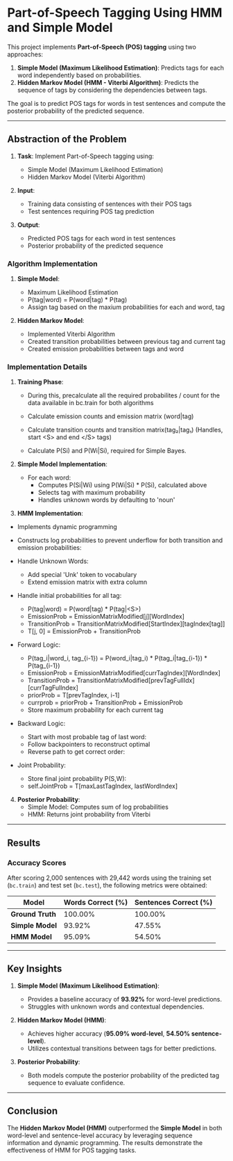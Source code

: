 # Part-of-Speech Tagging Using HMM and Simple Model

This project implements **Part-of-Speech (POS) tagging** using two approaches:
1. **Simple Model (Maximum Likelihood Estimation)**: Predicts tags for each word independently based on probabilities.  
2. **Hidden Markov Model (HMM - Viterbi Algorithm)**: Predicts the sequence of tags by considering the dependencies between tags.  

The goal is to predict POS tags for words in test sentences and compute the posterior probability of the predicted sequence.

---

## Abstraction of the Problem

1. **Task**: Implement Part-of-Speech tagging using:
   - Simple Model (Maximum Likelihood Estimation)
   - Hidden Markov Model (Viterbi Algorithm)

2. **Input**: 
   - Training data consisting of sentences with their POS tags
   - Test sentences requiring POS tag prediction

3. **Output**:
   - Predicted POS tags for each word in test sentences
   - Posterior probability of the predicted sequence

### Algorithm Implementation

1. **Simple Model**:
   - Maximum Likelihood Estimation
   - P(tag|word) = P(word|tag) * P(tag)
   - Assign tag based on the maxium probabilities for each and word, tag

2. **Hidden Markov Model**:
   - Implemented Viterbi Algorithm
   - Created transition probabilities between previous tag and current tag 
   - Created emission probabilities between tags and word


### Implementation Details

1. **Training Phase**:
   - During this, precalculate all the required probabilites / count for the data available in bc.train for both algorithms

   - Calculate emission counts and emission matrix (word|tag)
   - Calculate transition counts and transition matrix(tag₂|tag₁) (Handles, start \<S> and end \</S> tags)
   - Calculate P(Si) and P(Wi|Si), required for Simple Bayes.


2. **Simple Model Implementation**:
   - For each word:
     - Computes P(Si|Wi) using P(Wi|Si) * P(Si), calculated above
     - Selects tag with maximum probability
     - Handles unknown words by defaulting to 'noun'

3. **HMM Implementation**:
  - Implements dynamic programming
  - Constructs log probabilities to prevent underflow for both transition and emission probabilities:
  - Handle Unknown Words:
    - Add special 'Unk' token to vocabulary
    - Extend emission matrix with extra column
  - Handle initial probabilities for all tag:
    - P(tag|word) = P(word|tag) * P(tag|\<S>)
    - EmissionProb = EmissionMatrixModified[j][WordIndex]
    - TransitionProb = TransitionMatrixModified[StartIndex][tagIndex[tag]]
    - T[j, 0] = EmissionProb + TransitionProb

  - Forward Logic:
    - P(tag_i|word_i, tag_{i-1}) = P(word_i|tag_i) * P(tag_i|tag_{i-1}) * P(tag_{i-1})
    - EmissionProb = EmissionMatrixModified[currTagIndex][WordIndex]
    - TransitionProb = TransitionMatrixModified[prevTagFullIdx][currTagFullndex]
    - priorProb = T[prevTagIndex, i-1]
    - currprob = priorProb + TransitionProb + EmissionProb
    - Store maximum probability for each current tag
  
  - Backward Logic:
    - Start with most probable tag of last word:
    - Follow backpointers to reconstruct optimal 
    - Reverse path to get correct order:

  - Joint Probability:
    - Store final joint probability P(S,W):
    - self.JointProb = T[maxLastTagIndex, lastWordIndex]


4. **Posterior Probability**:
   - Simple Model: Computes sum of log probabilities
   - HMM: Returns joint probability from Viterbi
---

## Results  

### Accuracy Scores  
After scoring 2,000 sentences with 29,442 words using the training set (`bc.train`) and test set (`bc.test`), the following metrics were obtained:

| Model            | Words Correct (%) | Sentences Correct (%) |
|-------------------|-------------------|-----------------------|
| **Ground Truth**  | 100.00%            | 100.00%                |
| **Simple Model**  | 93.92%             | 47.55%                 |
| **HMM Model**     | 95.09%             | 54.50%                 |

---

## Key Insights  

1. **Simple Model (Maximum Likelihood Estimation)**:
   - Provides a baseline accuracy of **93.92%** for word-level predictions.
   - Struggles with unknown words and contextual dependencies.

2. **Hidden Markov Model (HMM)**:
   - Achieves higher accuracy (**95.09% word-level**, **54.50% sentence-level**).
   - Utilizes contextual transitions between tags for better predictions.

3. **Posterior Probability**:
   - Both models compute the posterior probability of the predicted tag sequence to evaluate confidence.

---

## Conclusion  

The **Hidden Markov Model (HMM)** outperformed the **Simple Model** in both word-level and sentence-level accuracy by leveraging sequence information and dynamic programming. The results demonstrate the effectiveness of HMM for POS tagging tasks.
